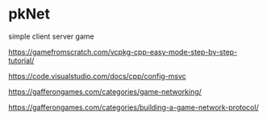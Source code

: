 # pkNet
simple client server game

https://gamefromscratch.com/vcpkg-cpp-easy-mode-step-by-step-tutorial/

https://code.visualstudio.com/docs/cpp/config-msvc

https://gafferongames.com/categories/game-networking/

https://gafferongames.com/categories/building-a-game-network-protocol/